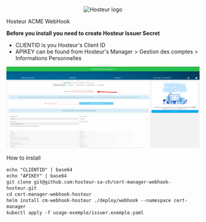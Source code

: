 <p align="center">
  <img src="https://cloud.hosteur.network/sign/img/logo--.png" alt="Hosteur logo" />
</p>

Hosteur ACME WebHook

**Before you install you need to create Hosteur Issuer Secret**

* CLIENTID is you Hosteur's Client ID 
* APIKEY can be found from Hosteur's Manager > Gestion des comptes > Informations Personnelles

![img](res/img/Screenshot_20230308_104149.png)

How to install

```
echo "CLIENTID" | base64
echo "APIKEY" | base64
git clone git@github.com:hosteur-sa-ch/cert-manager-webhook-hosteur.git
cd cert-manager-webhook-hosteur
helm install cm-webhook-hosteur ./deploy/webhook --namespace cert-manager
kubectl apply -f usage-exemple/issuer.exemple.yaml
```
